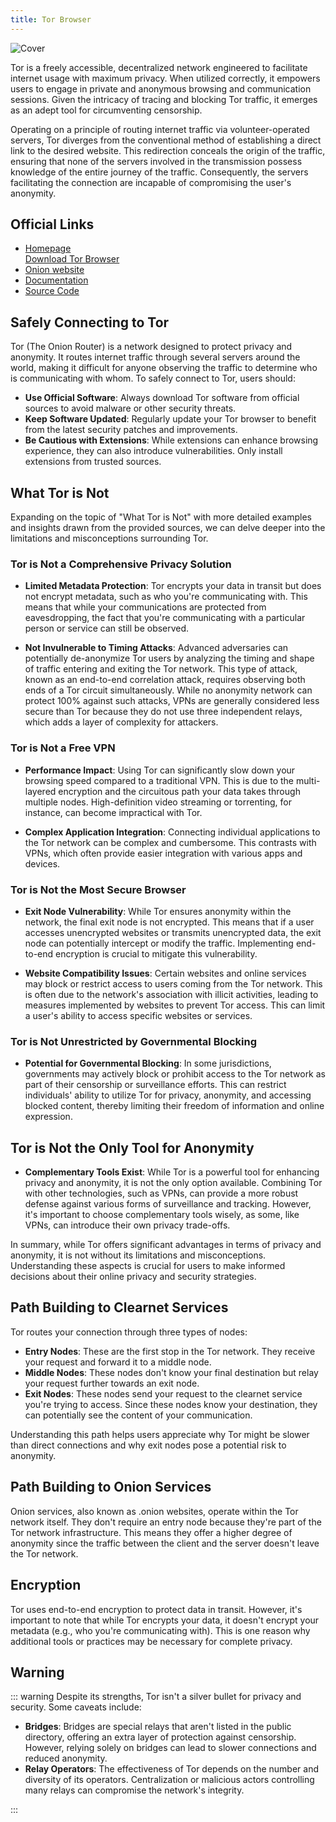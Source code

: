 ```yaml
---
title: Tor Browser
---
```


![Cover](../../assets/tor-browser.png)

Tor is a freely accessible, decentralized network engineered to facilitate internet usage with maximum privacy. When utilized correctly, it empowers users to engage in private and anonymous browsing and communication sessions. Given the intricacy of tracing and blocking Tor traffic, it emerges as an adept tool for circumventing censorship.

Operating on a principle of routing internet traffic via volunteer-operated servers, Tor diverges from the conventional method of establishing a direct link to the desired website. This redirection conceals the origin of the traffic, ensuring that none of the servers involved in the transmission possess knowledge of the entire journey of the traffic. Consequently, the servers facilitating the connection are incapable of compromising the user's anonymity.

## Official Links
- [Homepage](https://torproject.org/)<br/>[Download Tor Browser](https://www.torproject.org/download/)
- [Onion website](http://2gzyxa5ihm7nsggfxnu52rck2vv4rvmdlkiu3zzui5du4xyclen53wid.onion/)
- [Documentation](https://tb-manual.torproject.org/)
- [Source Code](https://gitlab.torproject.org/tpo/core/tor)

## Safely Connecting to Tor

Tor (The Onion Router) is a network designed to protect privacy and anonymity. It routes internet traffic through several servers around the world, making it difficult for anyone observing the traffic to determine who is communicating with whom. To safely connect to Tor, users should:

- **Use Official Software**: Always download Tor software from official sources to avoid malware or other security threats.
- **Keep Software Updated**: Regularly update your Tor browser to benefit from the latest security patches and improvements.
- **Be Cautious with Extensions**: While extensions can enhance browsing experience, they can also introduce vulnerabilities. Only install extensions from trusted sources.

## What Tor is Not

Expanding on the topic of "What Tor is Not" with more detailed examples and insights drawn from the provided sources, we can delve deeper into the limitations and misconceptions surrounding Tor.

### Tor is Not a Comprehensive Privacy Solution

- **Limited Metadata Protection**: Tor encrypts your data in transit but does not encrypt metadata, such as who you're communicating with. This means that while your communications are protected from eavesdropping, the fact that you're communicating with a particular person or service can still be observed.
  
- **Not Invulnerable to Timing Attacks**: Advanced adversaries can potentially de-anonymize Tor users by analyzing the timing and shape of traffic entering and exiting the Tor network. This type of attack, known as an end-to-end correlation attack, requires observing both ends of a Tor circuit simultaneously. While no anonymity network can protect 100% against such attacks, VPNs are generally considered less secure than Tor because they do not use three independent relays, which adds a layer of complexity for attackers.

### Tor is Not a Free VPN

- **Performance Impact**: Using Tor can significantly slow down your browsing speed compared to a traditional VPN. This is due to the multi-layered encryption and the circuitous path your data takes through multiple nodes. High-definition video streaming or torrenting, for instance, can become impractical with Tor.

- **Complex Application Integration**: Connecting individual applications to the Tor network can be complex and cumbersome. This contrasts with VPNs, which often provide easier integration with various apps and devices.

### Tor is Not the Most Secure Browser

- **Exit Node Vulnerability**: While Tor ensures anonymity within the network, the final exit node is not encrypted. This means that if a user accesses unencrypted websites or transmits unencrypted data, the exit node can potentially intercept or modify the traffic. Implementing end-to-end encryption is crucial to mitigate this vulnerability.

- **Website Compatibility Issues**: Certain websites and online services may block or restrict access to users coming from the Tor network. This is often due to the network's association with illicit activities, leading to measures implemented by websites to prevent Tor access. This can limit a user's ability to access specific websites or services.

### Tor is Not Unrestricted by Governmental Blocking

- **Potential for Governmental Blocking**: In some jurisdictions, governments may actively block or prohibit access to the Tor network as part of their censorship or surveillance efforts. This can restrict individuals' ability to utilize Tor for privacy, anonymity, and accessing blocked content, thereby limiting their freedom of information and online expression.

## Tor is Not the Only Tool for Anonymity

- **Complementary Tools Exist**: While Tor is a powerful tool for enhancing privacy and anonymity, it is not the only option available. Combining Tor with other technologies, such as VPNs, can provide a more robust defense against various forms of surveillance and tracking. However, it's important to choose complementary tools wisely, as some, like VPNs, can introduce their own privacy trade-offs.

In summary, while Tor offers significant advantages in terms of privacy and anonymity, it is not without its limitations and misconceptions. Understanding these aspects is crucial for users to make informed decisions about their online privacy and security strategies.

## Path Building to Clearnet Services

Tor routes your connection through three types of nodes:

- **Entry Nodes**: These are the first stop in the Tor network. They receive your request and forward it to a middle node.
- **Middle Nodes**: These nodes don't know your final destination but relay your request further towards an exit node.
- **Exit Nodes**: These nodes send your request to the clearnet service you're trying to access. Since these nodes know your destination, they can potentially see the content of your communication.

Understanding this path helps users appreciate why Tor might be slower than direct connections and why exit nodes pose a potential risk to anonymity.

## Path Building to Onion Services

Onion services, also known as .onion websites, operate within the Tor network itself. They don't require an entry node because they're part of the Tor network infrastructure. This means they offer a higher degree of anonymity since the traffic between the client and the server doesn't leave the Tor network.

## Encryption

Tor uses end-to-end encryption to protect data in transit. However, it's important to note that while Tor encrypts your data, it doesn't encrypt your metadata (e.g., who you're communicating with). This is one reason why additional tools or practices may be necessary for complete privacy.

## Warning

::: warning Despite its strengths, Tor isn't a silver bullet for privacy and security. Some caveats include:

- **Bridges**: Bridges are special relays that aren't listed in the public directory, offering an extra layer of protection against censorship. However, relying solely on bridges can lead to slower connections and reduced anonymity.
- **Relay Operators**: The effectiveness of Tor depends on the number and diversity of its operators. Centralization or malicious actors controlling many relays can compromise the network's integrity.

:::
